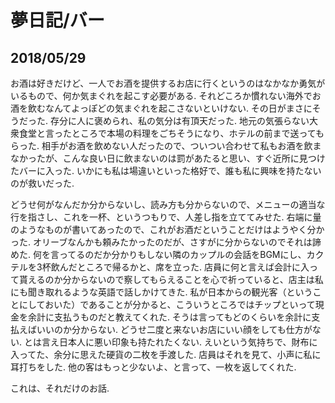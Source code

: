 # 夢日記/バー
## 2018/05/29

お酒は好きだけど、一人でお酒を提供するお店に行くというのはなかなか勇気がいるもので、何か気まぐれを起こす必要がある.
それどころか慣れない海外でお酒を飲むなんてよっぽどの気まぐれを起こさないといけない.
その日がまさにそうだった.
存分に人に褒められ、私の気分は有頂天だった.
地元の気張らない大衆食堂と言ったところで本場の料理をごちそうになり、ホテルの前まで送ってもらった.
相手がお酒を飲めない人だったので、ついつい合わせて私もお酒を飲まなかったが、こんな良い日に飲まないのは罰があたると思い、すぐ近所に見つけたバーに入った.
いかにも私は場違いといった格好で、誰も私に興味を持たないのが救いだった.

どうせ何がなんだか分からないし、読み方も分からないので、メニューの適当な行を指さし、これを一杯、というつもりで、人差し指を立ててみせた.
右端に量のようなものが書いてあったので、これがお酒だということだけはようやく分かった.
オリーブなんかも頼みたかったのだが、さすがに分からないのでそれは諦めた.
何を言ってるのだか分かりもしない隣のカップルの会話をBGMにし、カクテルを3杯飲んだところで帰るかと、席を立った.
店員に何と言えば会計に入って貰えるのか分からないので察してもらえることを心で祈っていると、店主は私にも聞き取れるような英語で話しかけてきた.
私が日本からの観光客（ということにしておいた）であることが分かると、こういうところではチップといって現金を余計に支払うものだと教えてくれた.
そうは言ってもどのくらいを余計に支払えばいいのか分からない.
どうせ二度と来ないお店にいい顔をしても仕方がない.
とは言え日本人に悪い印象も持たれたくない.
えいという気持ちで、財布に入ってた、余分に思えた硬貨の二枚を手渡した.
店員はそれを見て、小声に私に耳打ちをした.
他の客はもっと少ないよ、と言って、一枚を返してくれた.

これは、それだけのお話.
